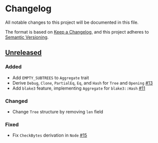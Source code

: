 # Changelog

All notable changes to this project will be documented in this file.

The format is based on [Keep a Changelog](https://keepachangelog.com/en/1.0.0/),
and this project adheres to [Semantic Versioning](https://semver.org/spec/v2.0.0.html).

## [Unreleased]

### Added

- Add `EMPTY_SUBTREES` to `Aggregate` trait
- Derive `Debug`, `Clone`, `PartialEq`, `Eq`, and `Hash` for `Tree` and `Opening` [#13]
- Add `blake3` feature, implementing `Aggregate` for `blake3::Hash` [#11]

### Changed

- Change `Tree` structure by removing `len` field

### Fixed

- Fix `CheckBytes` derivation in `Node` [#15]

<!-- ISSUES -->
[#15]: https://github.com/dusk-network/merkle/issues/15
[#13]: https://github.com/dusk-network/merkle/issues/13
[#11]: https://github.com/dusk-network/merkle/issues/11

<!-- VERSIONS -->
[Unreleased]: https://github.com/dusk-network/merkle/compare/v0.1.0...HEAD
[0.1.0]: https://github.com/dusk-network/merkle/releases/tag/v0.1.0
